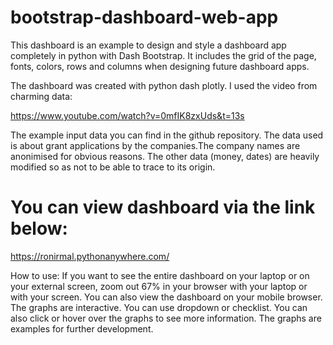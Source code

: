 # bootstrap-dashboard-web-app

This dashboard is an example to design and style a dashboard app completely in python with Dash Bootstrap. It includes the grid of the page, fonts, colors, rows and columns when designing future dashboard apps.

The dashboard was created with python dash plotly. I used the video from charming data: 

https://www.youtube.com/watch?v=0mfIK8zxUds&t=13s

The example input data you can find in the github repository. The data used is about grant applications by the companies.The company names are anonimised for obvious reasons. The other data (money, dates) are heavily modified so as not to be able to trace to its origin.

# You can view dashboard via the link below: 

https://ronirmal.pythonanywhere.com/

How to use: If you want to see the entire dashboard on your laptop or on your external screen, zoom out 67% in your browser with your laptop or with your screen. You can also view the dashboard on your mobile browser. The graphs are interactive. You can use dropdown or checklist. You can also click or hover over the graphs to see more information. The graphs are examples for further development.
